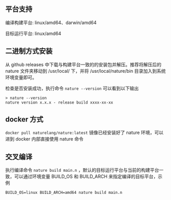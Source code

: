 
## 平台支持

编译构建平台: linux/amd64、darwin/amd64

目标运行平台: linux/amd64


## 二进制方式安装

从 github releases 中下载与构建平台一致的的安装包并解压。推荐将解压后的 nature 文件夹移动到 /usr/local/ 下，并将 /usr/local/nature/bin 目录加入到系统环境变量即可。

检查是否安装成功，执行命令 `nature --version` 可以看到以下输出
```shell
> nature --version
nature version x.x.x - release build xxxx-xx-xx
```

## docker 方式

`docker pull naturelang/nature:latest` 镜像已经安装好了 nature 环境，可以进到 docker 内部直接使用 nature 命令


## 交叉编译

执行编译命令 `nature build main.n` ，默认的目标运行平台与当前的构建平台一致，可以通过环境变量 BUILD_OS 和 BUILD_ARCH 来指定编译的目标平台，示例

`BUILD_OS=linux BUILD_ARCH=amd64 nature build main.n`
